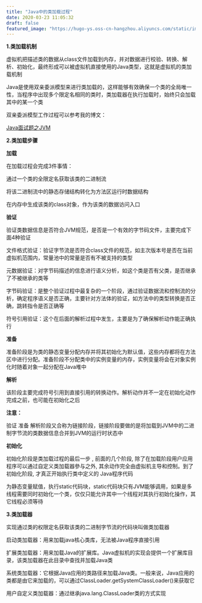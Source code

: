 ```yaml
---
title: "Java中的类加载过程"
date: 2020-03-23 11:05:32
draft: false
featured_image: "https://hugo-ys.oss-cn-hangzhou.aliyuncs.com/static/img/java.png"
---
```

**1.类加载机制**

虚拟机把描述类的数据从class文件加载到内存，并对数据进行校验、转换、解析、初始化，最终形成可以被虚拟机直接使用的Java类型，这就是虚拟机的类加载机制

Java是使用双亲委派模型来进行类加载的，这样能够有效确保一个类的全局唯一性，当程序中出现多个限定名相同的类时，类加载器在执行加载时，始终只会加载其中的某一个类

双亲委派模型工作过程可以参考我的博文：

[Java面试题之JVM](https://blog.csdn.net/ys_230014/article/details/88577648)

**2.类加载步骤**

**加载**

在加载过程会完成3件事情：

通过一个类的全限定名获取该类的二进制流

将该二进制流中的静态存储结构转化为方法区运行时数据结构

在内存中生成该类的class对象，作为该类的数据访问入口

**验证**

验证类数据信息是否符合JVM规范，是否是一个有效的字节码文件，主要完成下面4种验证

文件格式验证：验证字节流是否符合class文件的规范，如主次版本号是否在当前虚拟机范围内，常量池中的常量是否有不被支持的类型

元数据验证：对字节码描述的信息进行语义分析，如这个类是否有父类，是否继承了不被继承的类等

字节码验证：是整个验证过程中最复杂的一个阶段，通过验证数据流和控制流的分析，确定程序语义是否正确，主要针对方法体的验证，如方法中的类型转换是否正确，跳转指令是否正确等

符号引用验证：这个在后面的解析过程中发生，主要是为了确保解析动作能正确执行

**准备**

准备阶段是为类的静态变量分配内存并将其初始化为默认值，这些内存都将在方法区中进行分配。准备阶段不分配类中的实例变量的内存，实例变量将会在对象实例化时随着对象一起分配在Java堆中

**解析**

该阶段主要完成符号引用到直接引用的转换动作。解析动作并不一定在初始化动作完成之前，也可能在初始化之后

**注意：**

验证 准备 解析阶段又合称为链接阶段，链接阶段要做的是将加载到JVM中的二进制字节流的类数据信息合并到JVM的运行时状态中

**初始化**

初始化阶段是类加载过程的最后一步 , 前面的几个阶段, 除了在加载阶段用户应用程序可以通过自定义类加载器參与之外, 其余动作完全由虚拟机主导和控制。到了初始化阶段, 才真正开始执行类中定义的 Java程序代码

为静态变量赋值，执行static代码块，static代码块只有JVM能够调用，如果是多线程需要同时初始化一个类，仅仅只能允许其中一个线程对其执行初始化操作，其它线程必须等待

**3.类加载器**

实现通过类的权限定名获取该类的二进制字节流的代码块叫做类加载器

启动类加载器：用来加载java核心类库，无法被Java程序直接引用

扩展类加载器：用来加载Java的扩展库。Java虚拟机的实现会提供一个扩展库目录，该类加载器在此目录中查找并加载Java类

系统类加载器：它根据Java应用的类路径来加载Java类。一般来说，Java应用的类都是由它来加载的，可以通过ClassLoader.getSystemClassLoader()来获取它

用户自定义类加载器：通过继承java.lang.ClassLoader类的方式实现
